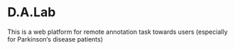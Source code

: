 # D.A.Lab
This is a web platform for remote annotation task towards users (especially for Parkinson‘s disease patients)
